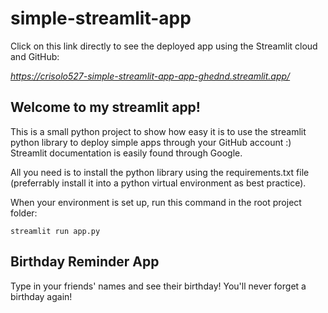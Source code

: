 # simple-streamlit-app

Click on this link directly to see the deployed app using the Streamlit cloud and GitHub:

*https://crisolo527-simple-streamlit-app-app-ghednd.streamlit.app/*

## Welcome to my streamlit app!

This is a small python project to show how easy it is to use the streamlit python library to deploy simple apps through your GitHub account :)
Streamlit documentation is easily found through Google.

All you need is to install the python library using the requirements.txt file (preferrably install it into a python virtual environment as best practice).

When your environment is set up, run this command in the root project folder:

`streamlit run app.py`

## Birthday Reminder App

Type in your friends' names and see their birthday!
You'll never forget a birthday again!
